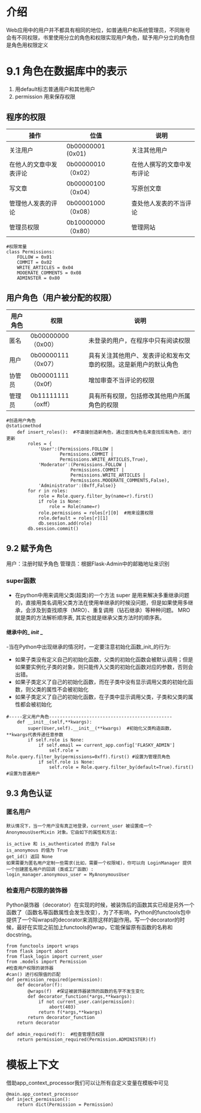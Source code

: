 # 介绍
Web应用中的用户并不都具有相同的地位，如普通用户和系统管理员，不同账号会有不同权限，书里使用分立的角色和权限实现用户角色，赋予用户分立的角色但是角色用权限定义
# 9.1 角色在数据库中的表示
1. 用default标志普通用户和其他用户
2. permission 用来保存权限

## 程序的权限
操作|位值|说明
---|----|----
关注用户|0b00000001 (0x01)|关注其他用户
在他人的文章中发表评论|0b00000010（0x02）| 在他人撰写的文章中发布评论
写文章|0b00000100（0x04）| 写原创文章
管理他人发表的评论|0b00001000（0x08）| 查处他人发表的不当评论
管理员权限|0b10000000（0x80）|管理网站
```
#权限常量
class Permissions:
	FOLLOW = 0x01
	COMMIT = 0x02
	WRITE_ARTICLES = 0x04
	MOOERATE_COMMENTS = 0x08
	ADMINSTER = 0x80
```
## 用户角色（用户被分配的权限）
用户角色|权限|说明
-------|----|----
匿名|0b00000000（0x00）|未登录的用户，在程序中只有阅读权限
用户|0b00000111（0x07）|具有关注其他用户、发表评论和发布文章的权限。这是新用户的默认角色
协管员|0b00001111（0x0f）|	增加审查不当评论的权限
管理员|0b11111111（oxff）|具有所有权限，包括修改其他用户所属角色的权限
```
#创造用户角色
@staticmethod
	def insert_roles():  #不直接创造新角色，通过查找角色名来查找现有角色，进行更新
		roles = {
			'User':(Permissions.FOLLOW |
					Permissions.COMMIT |
					Permissions.WRITE_ARTICLES,True),
			'Moderator':(Permissions.FOLLOW |
						Permissions.COMMIT |
						Permissions.WRITE_ARTICLES |
						Permissions.MOOERATE_COMMENTS,False),
			'Administrator':(0xff,False)}
		for r in roles:
			role = Role.query.filter_by(name=r).first()
			if role is None:
				role = Role(name=r)
			role.permissions = roles[r][0]  #用来设置权限
			role.default = roles[r][1]
			db.session.add(role)
		db.session.commit()
```
## 9.2 赋予角色
用户：注册时赋予角色
管理员：根据Flask-Admin中的邮箱地址来识别
### super函数
- 在python中用来调用父类(超类)的一个方法
super 是用来解决多重继承问题的，直接用类名调用父类方法在使用单继承的时候没问题，但是如果使用多继承，会涉及到查找顺序（MRO）、重复调用（钻石继承）等种种问题。
MRO 就是类的方法解析顺序表, 其实也就是继承父类方法时的顺序表。
#### 继承中的_ _init_ _ 
-当在Python中出现继承的情况时，一定要注意初始化函数_init_的行为:
- 如果子类没有定义自己的初始化函数，父类的初始化函数会被默认调用；但是如果要实例化子类的对象，则只能传入父类的初始化函数对应的参数，否则会出错。
- 如果子类定义了自己的初始化函数，而在子类中没有显示调用父类的初始化函数，则父类的属性不会被初始化
- 如果子类定义了自己的初始化函数，在子类中显示调用父类，子类和父类的属性都会被初始化
```
#-----定义用户角色----------------------------------------------
	def __init__(self,**kwargs):
		super(User,self).__init__(**kwargs)  #初始化父类构造函数，**kwargs代表传递任意参数
		if self.role is None:
			if self.email == current_app.config['FLASKY_ADMIN']
				self.role = Role.query.filter_by(permissions=0xff).first() #设置为管理员角色
			if self.role is None:
				self.role = Role.query.filter_by(default=True).first() #设置为普通用户
```
## 9.3 角色认证
### 匿名用户

	默认情况下，当一个用户没有真正地登录，current_user 被设置成一个 AnonymousUserMixin 对象。它由如下的属性和方法:

	is_active 和 is_authenticated 的值为 False
	is_anonymous 的值为 True
	get_id() 返回 None
	如果需要为匿名用户定制一些需求(比如，需要一个权限域)，你可以向 LoginManager 提供一个创建匿名用户的回调（类或工厂函数）:
	login_manager.anonymous_user = MyAnonymousUser
### 检查用户权限的装饰器
Python装饰器（decorator）在实现的时候，被装饰后的函数其实已经是另外一个函数了（函数名等函数属性会发生改变），为了不影响，Python的functools包中提供了一个叫wraps的decorator来消除这样的副作用。写一个decorator的时候，最好在实现之前加上functools的wrap，它能保留原有函数的名称和docstring。
```
from functools import wraps
from flask import abort
from flask_login import current_user
from .models import Permission
#检查用户权限的装饰器
#can() 进行权限值的匹配
def permission_required(permission):
	def decorator(f):
		@wraps(f)  #保证被装饰器装饰的函数的名字不发生变化
		def decorator_function(*args,**kwargs):
			if not current_user.can(permission):
				abort(403)
			return f(*args,**kwargs)
		return decorator_function
	return decorator

def admin_required(f):  #检查管理员权限
	return permission_required(Permission.ADMINISTER)(f)

```

# 模板上下文
借助app_context_processor我们可以让所有自定义变量在模板中可见
```
@main.app_context_processor
def inject_permission():
	return dict(Permission = Permission)
```
